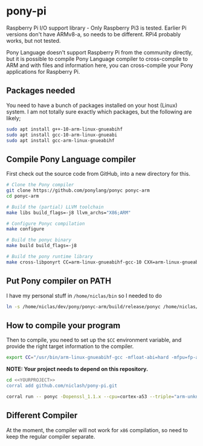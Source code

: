# pony-pi
Raspberry Pi I/O support library - Only Raspberry Pi3 is tested. Earlier Pi versions don't have ARMv8-a, so needs to be different. RPi4 probably works, but not tested.

Pony Language doesn't support Raspberry Pi from the community directly,
but it is possible to compile Pony Language compiler to cross-compile to
ARM and with files and information here, you can cross-compile your
Pony applications for Raspberry Pi.
## Packages needed
You need to have a bunch of packages installed on your host (Linux) system. I 
am not totally sure exactly which packages, but the following are likely;

```bash
sudo apt install g++-10-arm-linux-gnueabihf
sudo apt install gcc-10-arm-linux-gnueabi
sudo apt install gcc-arm-linux-gnueabihf
```

## Compile Pony Language compiler
First check out the source code from GitHub, into a new directory for this.
```bash
# Clone the Pony compiler
git clone https://github.com/ponylang/ponyc ponyc-arm
cd ponyc-arm

# Build the (partial) LLVM toolchain
make libs build_flags=-j8 llvm_archs="X86;ARM"

# Configure Ponyc compilation
make configure

# Build the ponyc binary
make build build_flags=-j8

# Build the pony runtime library
make cross-libponyrt CC=arm-linux-gnueabihf-gcc-10 CXX=arm-linux-gnueabihf-g++-10 arch=armv8-a tune=cortex-a53 llc_arch=arm
```

## Put Pony compiler on PATH
I have my personal stuff in `/home/niclas/bin` so I needed to do

```bash
ln -s /home/niclas/dev/pony/ponyc-arm/build/release/ponyc /home/niclas/bin
```

## How to compile your program
Then to compile, you need to set up the `$CC` environment variable, and 
provide the right target information to the compiler.

```bash
export CC="/usr/bin/arm-linux-gnueabihf-gcc -mfloat-abi=hard -mfpu=fp-armv8 -lwiringPi"
```

**NOTE: Your project needs to depend on this repository.**
```bash
cd <<YOURPROJECT>>
corral add github.com/niclash/pony-pi.git
```

```bash
corral run -- ponyc -Dopenssl_1.1.x --cpu=cortex-a53 --triple="arm-unknown-linux-gnueabihf" --link-arch=armv8-a
```

## Different Compiler
At the moment, the compiler will not work for `x86` compilation, so need to keep the regular compiler separate.

